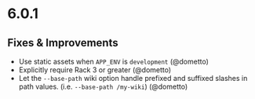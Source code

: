 # 6.0.1

## Fixes & Improvements

* Use static assets when `APP_ENV` is `development` (@dometto)
* Explicitly require Rack 3 or greater (@dometto)
* Let the `--base-path` wiki option handle prefixed and suffixed slashes in path values. (i.e. `--base-path /my-wiki`) (@dometto)
